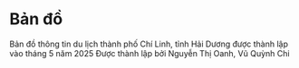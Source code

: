 # Bản đồ
Bản đồ thông tin du lịch thành phố Chí Linh, tỉnh Hải Dương được thành lập vào tháng 5 năm 2025
Được thành lập bởi Nguyễn Thị Oanh, Vũ Quỳnh Chi
